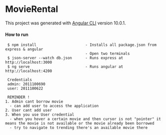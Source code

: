 # MovieRental

This project was generated with [Angular CLI](https://github.com/angular/angular-cli) version 10.0.1.

#### How to run

````
 $ npm install                      - Installs all package.json from express & angular
                                    - Open two terminals 
 $ json-server --watch db.json      - Runs express at http://localhost:3000
 $ ng serve                         - Runs angular at http://localhost:4200
 
 Credentials
 admin: 2011100690
 user: 2011100622
 
 REMINDER !
1. Admin cant borrow movie
  - can add user to access the application
2. User cant add user
3. When you use User credential 
  - when you hover a certain movie and then cursor is not "pointer" it means the movie is not available or the movie already been borrowed
  - try to navigate to trending there's an available movie there
